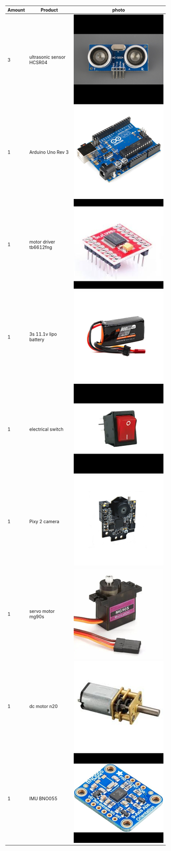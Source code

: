 | Amount | Product | photo |
| --- | --- | --- |
| 3 | ultrasonic sensor HCSR04 | ![icon](https://github.com/tecnoplasma/2EZ/blob/e085072e46f5ae8d51986880b1f5bff8410c60e8/HC-SR04-Ultrasonic-Sensor-Module-Distance-Measurement-Component-Part-Front.jpg) |
| 1 | Arduino Uno Rev 3 | ![icon](https://github.com/tecnoplasma/2EZ/blob/5506b1f0be999f8145e327840d805cd993cad019/arduino-uno-r3.jpg) |
| 1 | motor driver tb6612fng | ![icon](https://github.com/tecnoplasma/2EZ/blob/309c97cdf103ebb51d19785987fa10b4b8af9e70/download.jpg) |
| 1 | 3s 11.1v lipo battery | ![icon](https://github.com/tecnoplasma/2EZ/blob/b5a4222b4520dd244ac2ddbe63f7864c81437fbe/SPMX8003SJ50_A0_TB42ZUIQ.jpg) |
| 1 | electrical switch | ![icon](https://github.com/tecnoplasma/2EZ/blob/8b21a62cdd35be2e3952e2918667d207fb66c1bd/Rocker-Switches.jpg) |
| 1 | Pixy 2 camera | ![icon](https://github.com/tecnoplasma/2EZ/blob/537f65b4290382ada7869380bce83f3061761603/Pixy-2.jpg) |
| 1 | servo motor mg90s | ![icon](https://github.com/tecnoplasma/2EZ/blob/06445c54705181d96bdb62996eefc3bf0d14187a/mg90s-mini-metal-geared-micro-servo-motor-500x500.jpg) |
| 1 | dc motor n20 | ![icon](https://github.com/tecnoplasma/2EZ/blob/ddbbb1fa33dcf0ebb49ce9af5843378cf293f8c0/download%20(1).jpg) |
| 1 | IMU BNO055 | ![icon](https://github.com/tecnoplasma/2EZ/blob/21bd2308e062dbe802be50981914d418cc3d87fb/51qEXrfKgTL._AC_UF1000%2C1000_QL80_.jpg) |

